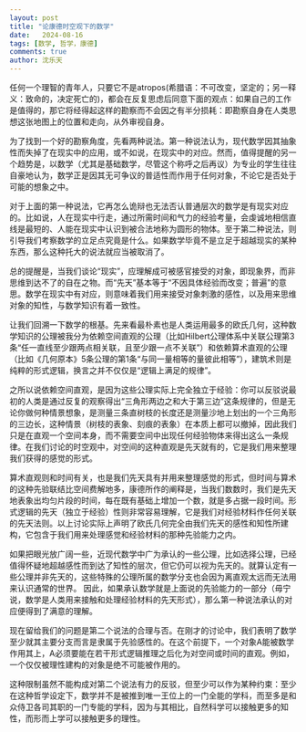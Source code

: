 ```yaml
---
layout: post
title: "论康德时空观下的数学"
date:   2024-08-16
tags: [数学, 哲学，康德]
comments: true
author: 沈乐天
---
```

任何一个理智的青年人，只要它不是atropos(希腊语：不可改变，坚定的；另一释义：致命的，决定死亡的)，都会在反复思虑后同意下面的观点：如果自己的工作是值得的，那它将经得起这样的勘察而不会因之有半分损耗：即勘察自身在人类思想这张地图上的位置和走向，从外审视自身。

为了找到一个好的勘察角度，先看两种说法。第一种说法认为，现代数学因其抽象性而失掉了在现实中的应用，或不如说，在现实中的对应。然而，值得提醒的另一个趋势是，以数学（尤其是基础数学，尽管这个称呼之后再议）为专业的学生往往自豪地认为，数学正是因其无可争议的普适性而作用于任何对象，不论它是否处于可能的想象之中。

对于上面的第一种说法，它再怎么诡辩也无法否认普通层次的数学是有现实对应的。比如说，人在现实中行走，通过所需时间和气力的经验考量，会虔诚地相信直线是最短的、人能在现实中认识到被合法地称为圆形的物体。至于第二种说法，则引导我们考察数学的立足点究竟是什么。如果数学毕竟不是立足于超越现实的某种东西，那么这种托大的说法就应当被取消了。

总的提醒是，当我们谈论“现实”，应理解成可被感官接受的对象，即现象界，而非思维到达不了的自在之物。而“先天”基本等于“不因具体经验而改变；普遍”的意思。数学在现实中有对应，则意味着我们用来接受对象刺激的感性，以及用来思维对象的知性，与数学知识有着一致性。

让我们回溯一下数学的根基。先来看最朴素也是人类运用最多的欧氏几何，这种数学知识的公理被我分为依赖空间直观的公理（比如Hilbert公理体系中关联公理第3条“任一直线至少跟两点相关联，且至少跟一点不关联”）和依赖算术直观的公理（比如《几何原本》5条公理的第1条“与同一量相等的量彼此相等”），建筑术则是纯粹的形式逻辑，换言之并不仅仅是“逻辑上满足的规律”。

之所以说依赖空间直观，是因为这些公理实际上完全独立于经验：你可以反驳说最初的人类是通过反复的观察得出“三角形两边之和大于第三边”这条规律的，但是无论你做何种情景想象，是测量三条直树枝的长度还是测量沙地上划出的一个三角形的三边长，这种情景（树枝的表象、刻痕的表象）在本质上都可以撤掉，因此我们只是在直观一个空间本身，而不需要空间中出现任何经验物体来得出这么一条规律。在我们讨论的时空观中，对空间的这种直观是先天就有的，它是我们用来整理我们获得的感觉的形式。

算术直观则和时间有关，也是我们先天具有并用来整理感觉的形式，但时间与算术的这种先验联结比空间费解地多，康德所作的阐释是，当我们数数时，我们是先天地表象出均匀片段的时间，每在既有基础上增加一个数，就是多占据一段时间。形式逻辑的先天（独立于经验）性则非常容易理解，它是我们对经验材料作任何关联的先天法则。以上讨论实际上声明了欧氏几何完全由我们先天的感性和知性所建构，它包含于我们用来处理感觉和经验材料的那种先验能力之内。

如果把眼光放广阔一些，近现代数学中广为承认的一些公理，比如选择公理，已经值得怀疑地超越感性而到达了知性的层次，但它仍可以视为先天的。就算认定有一些公理并非先天的，这些特殊的公理所属的数学分支也会因为离直观太远而无法用来认识通常的世界。
因此，如果承认数学就是上面说的先验能力的一部分（毋宁说，数学是人类用来接触和处理经验材料的先天形式），那么第一种说法承认的对应便得到了满意的理解。

现在留给我们的问题是第二个说法的合理与否。在刚才的讨论中，我们表明了数学至少就其主要分支而言是隶属于先验感性的。在这个前提下，一个对象A能被数学作用其上，A必须要能在若干形式逻辑推理之后化为对空间或时间的直观。例如，一个仅仅被理性建构的对象是绝不可能被作用的。

这种限制虽然不能构成对第二个说法有力的反驳，但至少可以作为某种约束：至少在这种哲学设定下，数学并不是被推到唯一王位上的一门全能的学科，而至多是和众侍卫各司其职的一门专能的学科，因为与其相比，自然科学可以接触更多的知性，而形而上学可以接触更多的理性。


